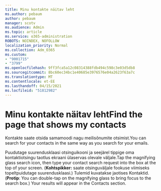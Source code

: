 ```yaml
---
title: Minu kontakte näitav leht
ms.author: pebaum
author: pebaum
manager: scotv
ms.audience: Admin
ms.topic: article
ms.service: o365-administration
ROBOTS: NOINDEX, NOFOLLOW
localization_priority: Normal
ms.collection: Adm_O365
ms.custom:
- "9001715"
- "3799"
ms.openlocfilehash: 9ff3fca5a12c08314388fdb494c598c3e03d5db8
ms.sourcegitcommit: 8bc60ec34bc1e40685e3976576e04a2623f63a7c
ms.translationtype: MT
ms.contentlocale: et-EE
ms.lasthandoff: 04/15/2021
ms.locfileid: "51812982"
---
```

# <a name="find-the-page-that-shows-my-contacts"></a><span data-ttu-id="54ac6-102">Minu kontakte näitav leht</span><span class="sxs-lookup"><span data-stu-id="54ac6-102">Find the page that shows my contacts</span></span>

<span data-ttu-id="54ac6-103">Kontakte saate otsida samamoodi nagu meilisõnumite otsimist.</span><span class="sxs-lookup"><span data-stu-id="54ac6-103">You can search for your contacts in the same way as you search for your emails.</span></span>
 
<span data-ttu-id="54ac6-104">Puudutage suurendusklaasi otsinguikooni ja seejärel tippige oma kontaktiotsingu taotlus ekraani ülaservas olevale väljale.</span><span class="sxs-lookup"><span data-stu-id="54ac6-104">Tap the magnifying glass search icon, then type your contact search request into the box at the top of your screen.</span></span> <span data-ttu-id="54ac6-105">(**Kohtspikker:** saate otsinguväljale fookuse viimiseks topeltpuidutage suurendusklaasi.) Tulemid kuvatakse jaotises Kontaktid.</span><span class="sxs-lookup"><span data-stu-id="54ac6-105">(**Protip**: You can double-tap on the magnifying glass to bring focus to the search box.) Your results will appear in the Contacts section.</span></span>

